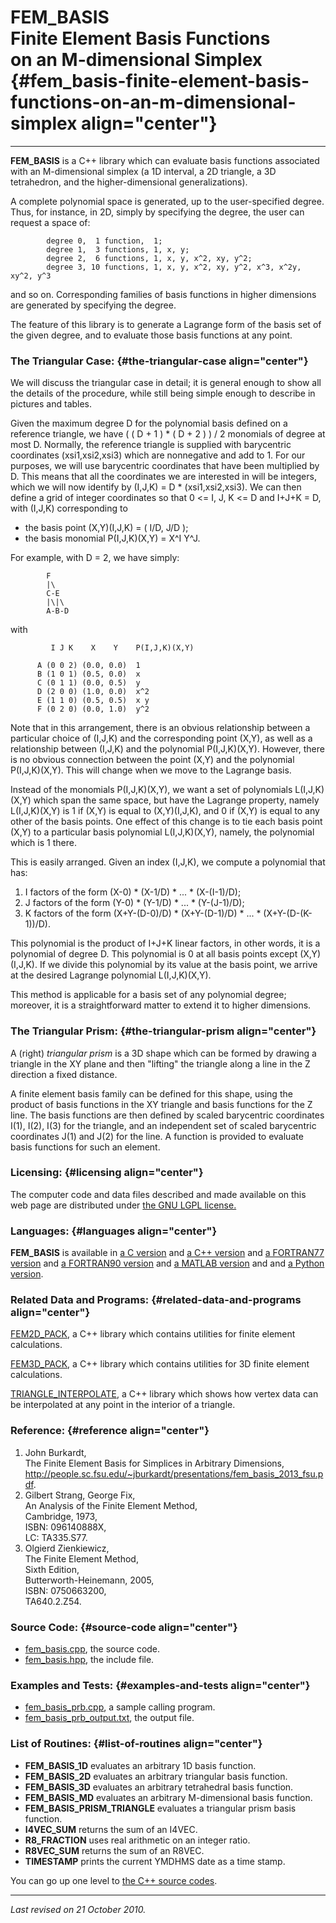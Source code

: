 FEM\_BASIS\
Finite Element Basis Functions\
on an M-dimensional Simplex {#fem_basis-finite-element-basis-functions-on-an-m-dimensional-simplex align="center"}
===============================

------------------------------------------------------------------------

**FEM\_BASIS** is a C++ library which can evaluate basis functions
associated with an M-dimensional simplex (a 1D interval, a 2D triangle,
a 3D tetrahedron, and the higher-dimensional generalizations).

A complete polynomial space is generated, up to the user-specified
degree. Thus, for instance, in 2D, simply by specifying the degree, the
user can request a space of:

            degree 0,  1 function,  1;
            degree 1,  3 functions, 1, x, y;
            degree 2,  6 functions, 1, x, y, x^2, xy, y^2;
            degree 3, 10 functions, 1, x, y, x^2, xy, y^2, x^3, x^2y, xy^2, y^3
          

and so on. Corresponding families of basis functions in higher
dimensions are generated by specifying the degree.

The feature of this library is to generate a Lagrange form of the basis
set of the given degree, and to evaluate those basis functions at any
point.

### The Triangular Case: {#the-triangular-case align="center"}

We will discuss the triangular case in detail; it is general enough to
show all the details of the procedure, while still being simple enough
to describe in pictures and tables.

Given the maximum degree D for the polynomial basis defined on a
reference triangle, we have ( ( D + 1 ) \* ( D + 2 ) ) / 2 monomials of
degree at most D. Normally, the reference triangle is supplied with
barycentric coordinates (xsi1,xsi2,xsi3) which are nonnegative and add
to 1. For our purposes, we will use barycentric coordinates that have
been multiplied by D. This means that all the coordinates we are
interested in will be integers, which we will now identify by (I,J,K) =
D \* (xsi1,xsi2,xsi3). We can then define a grid of integer coordinates
so that 0 &lt;= I, J, K &lt;= D and I+J+K = D, with (I,J,K)
corresponding to

-   the basis point (X,Y)(I,J,K) = ( I/D, J/D );
-   the basis monomial P(I,J,K)(X,Y) = X\^I Y\^J.

For example, with D = 2, we have simply:

            F
            |\
            C-E
            |\|\
            A-B-D
          

with

             I J K    X    Y    P(I,J,K)(X,Y) 
     
          A (0 0 2) (0.0, 0.0)  1
          B (1 0 1) (0.5, 0.0)  x
          C (0 1 1) (0.0, 0.5)  y
          D (2 0 0) (1.0, 0.0)  x^2
          E (1 1 0) (0.5, 0.5)  x y
          F (0 2 0) (0.0, 1.0)  y^2
          

Note that in this arrangement, there is an obvious relationship between
a particular choice of (I,J,K) and the corresponding point (X,Y), as
well as a relationship between (I,J,K) and the polynomial P(I,J,K)(X,Y).
However, there is no obvious connection between the point (X,Y) and the
polynomial P(I,J,K)(X,Y). This will change when we move to the Lagrange
basis.

Instead of the monomials P(I,J,K)(X,Y), we want a set of polynomials
L(I,J,K)(X,Y) which span the same space, but have the Lagrange property,
namely L(I,J,K)(X,Y) is 1 if (X,Y) is equal to (X,Y)(I,J,K), and 0 if
(X,Y) is equal to any other of the basis points. One effect of this
change is to tie each basis point (X,Y) to a particular basis polynomial
L(I,J,K)(X,Y), namely, the polynomial which is 1 there.

This is easily arranged. Given an index (I,J,K), we compute a polynomial
that has:

1.  I factors of the form (X-0) \* (X-1/D) \* ... \* (X-(I-1)/D);
2.  J factors of the form (Y-0) \* (Y-1/D) \* ... \* (Y-(J-1)/D);
3.  K factors of the form (X+Y-(D-0)/D) \* (X+Y-(D-1)/D) \* ... \*
    (X+Y-(D-(K-1))/D).

This polynomial is the product of I+J+K linear factors, in other words,
it is a polynomial of degree D. This polynomial is 0 at all basis points
except (X,Y)(I,J,K). If we divide this polynomial by its value at the
basis point, we arrive at the desired Lagrange polynomial L(I,J,K)(X,Y).

This method is applicable for a basis set of any polynomial degree;
moreover, it is a straightforward matter to extend it to higher
dimensions.

### The Triangular Prism: {#the-triangular-prism align="center"}

A (right) *triangular prism* is a 3D shape which can be formed by
drawing a triangle in the XY plane and then "lifting" the triangle along
a line in the Z direction a fixed distance.

A finite element basis family can be defined for this shape, using the
product of basis functions in the XY triangle and basis functions for
the Z line. The basis functions are then defined by scaled barycentric
coordinates I(1), I(2), I(3) for the triangle, and an independent set of
scaled barycentric coordinates J(1) and J(2) for the line. A function is
provided to evaluate basis functions for such an element.

### Licensing: {#licensing align="center"}

The computer code and data files described and made available on this
web page are distributed under [the GNU LGPL
license.](../../txt/gnu_lgpl.txt)

### Languages: {#languages align="center"}

**FEM\_BASIS** is available in [a C
version](../../c_src/fem_basis/fem_basis.md) and [a C++
version](../../master/fem_basis/fem_basis.md) and [a FORTRAN77
version](../../f77_src/fem_basis/fem_basis.md) and [a FORTRAN90
version](../../f_src/fem_basis/fem_basis.md) and [a MATLAB
version](../../m_src/fem_basis/fem_basis.md) and and [a Python
version](../../py_src/fem_basis/fem_basis.md).

### Related Data and Programs: {#related-data-and-programs align="center"}

[FEM2D\_PACK](../../master/fem2d_pack/fem2d_pack.md), a C++ library
which contains utilities for finite element calculations.

[FEM3D\_PACK](../../master/fem3d_pack/fem3d_pack.md), a C++ library
which contains utilities for 3D finite element calculations.

[TRIANGLE\_INTERPOLATE](../../master/triangle_interpolate/triangle_interpolate.md),
a C++ library which shows how vertex data can be interpolated at any
point in the interior of a triangle.

### Reference: {#reference align="center"}

1.  John Burkardt,\
    The Finite Element Basis for Simplices in Arbitrary Dimensions,\
    <http://people.sc.fsu.edu/~jburkardt/presentations/fem_basis_2013_fsu.pdf>.
2.  Gilbert Strang, George Fix,\
    An Analysis of the Finite Element Method,\
    Cambridge, 1973,\
    ISBN: 096140888X,\
    LC: TA335.S77.
3.  Olgierd Zienkiewicz,\
    The Finite Element Method,\
    Sixth Edition,\
    Butterworth-Heinemann, 2005,\
    ISBN: 0750663200,\
    TA640.2.Z54.

### Source Code: {#source-code align="center"}

-   [fem\_basis.cpp](fem_basis.cpp), the source code.
-   [fem\_basis.hpp](fem_basis.hpp), the include file.

### Examples and Tests: {#examples-and-tests align="center"}

-   [fem\_basis\_prb.cpp](fem_basis_prb.cpp), a sample calling program.
-   [fem\_basis\_prb\_output.txt](fem_basis_prb_output.txt), the output
    file.

### List of Routines: {#list-of-routines align="center"}

-   **FEM\_BASIS\_1D** evaluates an arbitrary 1D basis function.
-   **FEM\_BASIS\_2D** evaluates an arbitrary triangular basis function.
-   **FEM\_BASIS\_3D** evaluates an arbitrary tetrahedral basis
    function.
-   **FEM\_BASIS\_MD** evaluates an arbitrary M-dimensional basis
    function.
-   **FEM\_BASIS\_PRISM\_TRIANGLE** evaluates a triangular prism basis
    function.
-   **I4VEC\_SUM** returns the sum of an I4VEC.
-   **R8\_FRACTION** uses real arithmetic on an integer ratio.
-   **R8VEC\_SUM** returns the sum of an R8VEC.
-   **TIMESTAMP** prints the current YMDHMS date as a time stamp.

You can go up one level to [the C++ source codes](../cpp_src.md).

------------------------------------------------------------------------

*Last revised on 21 October 2010.*
